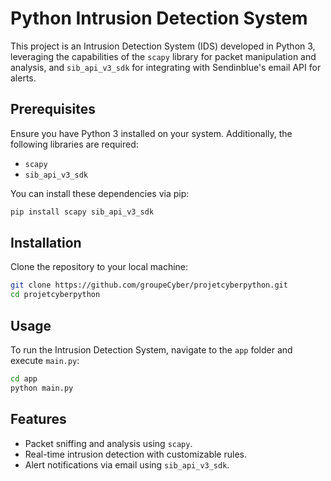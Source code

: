 # Python Intrusion Detection System

This project is an Intrusion Detection System (IDS) developed in Python 3, leveraging the capabilities of the `scapy` library for packet manipulation and analysis, and `sib_api_v3_sdk` for integrating with Sendinblue's email API for alerts.

## Prerequisites

Ensure you have Python 3 installed on your system. Additionally, the following libraries are required:

- `scapy`
- `sib_api_v3_sdk`

You can install these dependencies via pip:

```bash
pip install scapy sib_api_v3_sdk
```

## Installation

Clone the repository to your local machine:

```bash
git clone https://github.com/groupeCyber/projetcyberpython.git
cd projetcyberpython
```

## Usage

To run the Intrusion Detection System, navigate to the `app` folder and execute `main.py`:

```bash
cd app
python main.py
```

## Features

- Packet sniffing and analysis using `scapy`.
- Real-time intrusion detection with customizable rules.
- Alert notifications via email using `sib_api_v3_sdk`.

